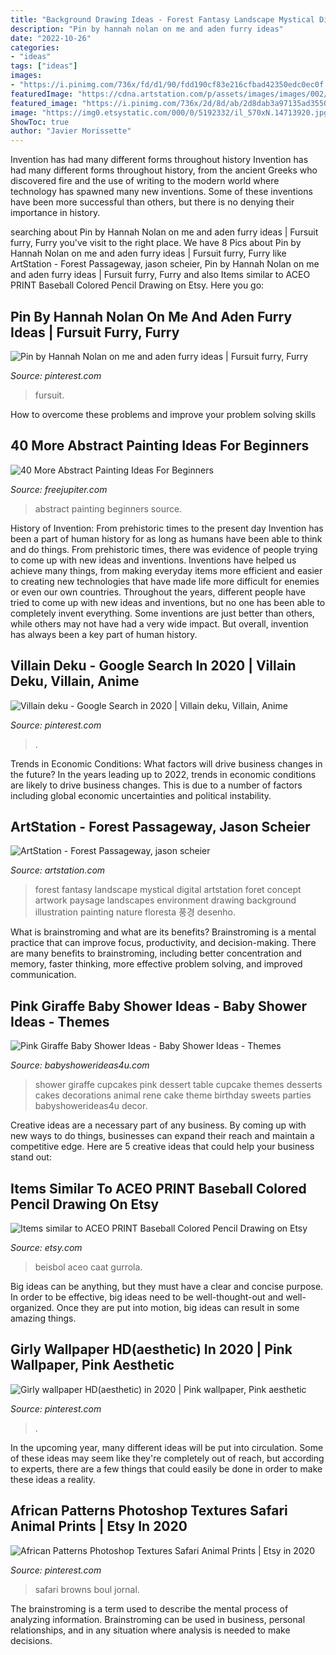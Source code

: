 ```yaml
---
title: "Background Drawing Ideas - Forest Fantasy Landscape Mystical Digital Artstation Foret Concept Artwork Paysage Landscapes Environment Drawing Background Illustration Painting Nature Floresta 풍경 Desenho"
description: "Pin by hannah nolan on me and aden furry ideas"
date: "2022-10-26"
categories:
- "ideas"
tags: ["ideas"]
images:
- "https://i.pinimg.com/736x/fd/d1/90/fdd190cf83e216cfbad42350edc0ec0f.jpg"
featuredImage: "https://cdna.artstation.com/p/assets/images/images/002/006/116/large/jason-scheier-10713987-10156351748625176-5350052276847738021-o.jpg?1455838461"
featured_image: "https://i.pinimg.com/736x/2d/8d/ab/2d8dab3a97135ad3550212f83991567b.jpg"
image: "https://img0.etsystatic.com/000/0/5192332/il_570xN.14713920.jpg"
ShowToc: true
author: "Javier Morissette"
---
```



Invention has had many different forms throughout history
Invention has had many different forms throughout history, from the ancient Greeks who discovered fire and the use of writing to the modern world where technology has spawned many new inventions. Some of these inventions have been more successful than others, but there is no denying their importance in history.

	

		
searching about Pin by Hannah Nolan on me and aden furry ideas | Fursuit furry, Furry you've visit to the right place. We have 8 Pics about Pin by Hannah Nolan on me and aden furry ideas | Fursuit furry, Furry like ArtStation - Forest Passageway, jason scheier, Pin by Hannah Nolan on me and aden furry ideas | Fursuit furry, Furry and also Items similar to ACEO PRINT Baseball Colored Pencil Drawing on Etsy. Here you go:
		
    
## Pin By Hannah Nolan On Me And Aden Furry Ideas | Fursuit Furry, Furry

<img loading=lazy src="https://i.pinimg.com/736x/50/2c/72/502c72b3dd895342425f67b922471954.jpg" onerror="this.onerror=null;this.src='https://tse1.mm.bing.net/th?id=OIP.lL1FE4OoLm66TZhUQsZnyAHaMU&amp;pid=15.1';" alt="Pin by Hannah Nolan on me and aden furry ideas | Fursuit furry, Furry">

_Source: pinterest.com_

>fursuit. 

	

How to overcome these problems and improve your problem solving skills
 

    
## 40 More Abstract Painting Ideas For Beginners

<img loading=lazy src="http://www.freejupiter.com/wp-content/uploads/2017/10/Abstract-Painting-Ideas-For-Beginners-16-1.jpg" onerror="this.onerror=null;this.src='https://tse3.mm.bing.net/th?id=OIP.Zui5vxtiInF2iVWdPx7XuQHaKc&amp;pid=15.1';" alt="40 More Abstract Painting Ideas For Beginners">

_Source: freejupiter.com_

>abstract painting beginners source. 

	

History of Invention: From prehistoric times to the present day
Invention has been a part of human history for as long as humans have been able to think and do things. From prehistoric times, there was evidence of people trying to come up with new ideas and inventions. Inventions have helped us achieve many things, from making everyday items more efficient and easier to creating new technologies that have made life more difficult for enemies or even our own countries. Throughout the years, different people have tried to come up with new ideas and inventions, but no one has been able to completely invent everything. Some inventions are just better than others, while others may not have had a very wide impact. But overall, invention has always been a key part of human history.

    
## Villain Deku - Google Search In 2020 | Villain Deku, Villain, Anime

<img loading=lazy src="https://i.pinimg.com/736x/fd/d1/90/fdd190cf83e216cfbad42350edc0ec0f.jpg" onerror="this.onerror=null;this.src='https://tse3.mm.bing.net/th?id=OIP.xAfkHaZwQoLb5mBwAtl1wAAAAA&amp;pid=15.1';" alt="Villain deku - Google Search in 2020 | Villain deku, Villain, Anime">

_Source: pinterest.com_

>. 

	

Trends in Economic Conditions: What factors will drive business changes in the future?
In the years leading up to 2022, trends in economic conditions are likely to drive business changes. This is due to a number of factors including global economic uncertainties and political instability.

    
## ArtStation - Forest Passageway, Jason Scheier

<img loading=lazy src="https://cdna.artstation.com/p/assets/images/images/002/006/116/large/jason-scheier-10713987-10156351748625176-5350052276847738021-o.jpg?1455838461" onerror="this.onerror=null;this.src='https://tse3.mm.bing.net/th?id=OIP.j9V04TGb6Te3XNC6l4oxOgHaLb&amp;pid=15.1';" alt="ArtStation - Forest Passageway, jason scheier">

_Source: artstation.com_

>forest fantasy landscape mystical digital artstation foret concept artwork paysage landscapes environment drawing background illustration painting nature floresta 풍경 desenho. 

	

What is brainstroming and what are its benefits?
Brainstroming is a mental practice that can improve focus, productivity, and decision-making. There are many benefits to brainstroming, including better concentration and memory, faster thinking, more effective problem solving, and improved communication.

    
## Pink Giraffe Baby Shower Ideas - Baby Shower Ideas - Themes

<img loading=lazy src="https://babyshowerideas4u.com/wp-content/uploads/2014/04/Pink-Giraffe-Baby-Shower-Dessert-Table-giraffe-cupcake-wrappers.jpg" onerror="this.onerror=null;this.src='https://tse4.mm.bing.net/th?id=OIP.LzSCxqDl00ImogppHC3OvgHaLe&amp;pid=15.1';" alt="Pink Giraffe Baby Shower Ideas - Baby Shower Ideas - Themes">

_Source: babyshowerideas4u.com_

>shower giraffe cupcakes pink dessert table cupcake themes desserts cakes decorations animal rene cake theme birthday sweets parties babyshowerideas4u decor. 

	

Creative ideas are a necessary part of any business. By coming up with new ways to do things, businesses can expand their reach and maintain a competitive edge. Here are 5 creative ideas that could help your business stand out: 

    
## Items Similar To ACEO PRINT Baseball Colored Pencil Drawing On Etsy

<img loading=lazy src="https://img0.etsystatic.com/000/0/5192332/il_570xN.14713920.jpg" onerror="this.onerror=null;this.src='https://tse1.mm.bing.net/th?id=OIP.mHYVEUCgDK1ozf5AXXX5kQHaKX&amp;pid=15.1';" alt="Items similar to ACEO PRINT Baseball Colored Pencil Drawing on Etsy">

_Source: etsy.com_

>beisbol aceo caat gurrola. 

	

Big ideas can be anything, but they must have a clear and concise purpose. In order to be effective, big ideas need to be well-thought-out and well-organized. Once they are put into motion, big ideas can result in some amazing things.

    
## Girly Wallpaper HD(aesthetic) In 2020 | Pink Wallpaper, Pink Aesthetic

<img loading=lazy src="https://i.pinimg.com/736x/1b/86/76/1b8676010a597ee7112f4ece39da2faf.jpg" onerror="this.onerror=null;this.src='https://tse4.mm.bing.net/th?id=OIP.Jx_u1GrROGgPgd4CamsF4AHaNK&amp;pid=15.1';" alt="Girly wallpaper HD(aesthetic) in 2020 | Pink wallpaper, Pink aesthetic">

_Source: pinterest.com_

>. 

	

In the upcoming year, many different ideas will be put into circulation. Some of these ideas may seem like they're completely out of reach, but according to experts, there are a few things that could easily be done in order to make these ideas a reality.

    
## African Patterns Photoshop Textures Safari Animal Prints | Etsy In 2020

<img loading=lazy src="https://i.pinimg.com/736x/2d/8d/ab/2d8dab3a97135ad3550212f83991567b.jpg" onerror="this.onerror=null;this.src='https://tse4.mm.bing.net/th?id=OIP.7fhi5Wyf5mgyru5vFhfp9gHaOD&amp;pid=15.1';" alt="African Patterns Photoshop Textures Safari Animal Prints | Etsy in 2020">

_Source: pinterest.com_

>safari browns boul jornal. 

	

The brainstroming is a term used to describe the mental process of analyzing information. Brainstroming can be used in business, personal relationships, and in any situation where analysis is needed to make decisions.

